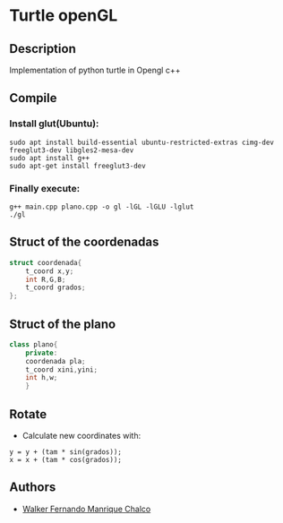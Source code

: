 Turtle openGL
=========

## Description
Implementation of python turtle in Opengl c++

## Compile

### Install glut(Ubuntu):

	sudo apt install build-essential ubuntu-restricted-extras cimg-dev freeglut3-dev libgles2-mesa-dev
  	sudo apt install g++
  	sudo apt-get install freeglut3-dev

### Finally execute:

	g++ main.cpp plano.cpp -o gl -lGL -lGLU -lglut
  	./gl

## Struct of the coordenadas
```c++
struct coordenada{
    t_coord x,y;
    int R,G,B;
    t_coord grados;
};
```

## Struct of the plano

```c++
class plano{
    private:
    coordenada pla;
    t_coord xini,yini;
    int h,w;
    }
```
## Rotate
  - Calculate new coordinates with:
  ```
  y = y + (tam * sin(grados));
  x = x + (tam * cos(grados));
  ```
## Authors
- [Walker Fernando Manrique Chalco](https://github.com/walker1239)
